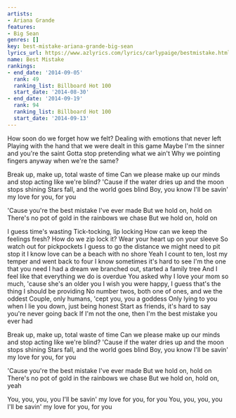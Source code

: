 ```yaml
---
artists:
- Ariana Grande
features:
- Big Sean
genres: []
key: best-mistake-ariana-grande-big-sean
lyrics_url: https://www.azlyrics.com/lyrics/carlypaige/bestmistake.html
name: Best Mistake
rankings:
- end_date: '2014-09-05'
  rank: 49
  ranking_list: Billboard Hot 100
  start_date: '2014-08-30'
- end_date: '2014-09-19'
  rank: 94
  ranking_list: Billboard Hot 100
  start_date: '2014-09-13'
---
```


How soon do we forget how we felt?
Dealing with emotions that never left
Playing with the hand that we were dealt in this game
Maybe I'm the sinner and you're the saint
Gotta stop pretending what we ain't
Why we pointing fingers anyway when we're the same?

Break up, make up, total waste of time
Can we please make up our minds and stop acting like we're blind?
'Cause if the water dries up and the moon stops shining
Stars fall, and the world goes blind
Boy, you know I'll be savin' my love for you, for you

'Cause you're the best mistake I've ever made
But we hold on, hold on
There's no pot of gold in the rainbows we chase
But we hold on, hold on

I guess time's wasting
Tick-tocking, lip locking
How can we keep the feelings fresh?
How do we zip lock it?
Wear your heart up on your sleeve
So watch out for pickpockets
I guess to go the distance we might need to pit stop it
I know love can be a beach with no shore
Yeah I count to ten, lost my temper and went back to four
I know sometimes it's hard to see I'm the one that you need
I had a dream we branched out, started a family tree
And I feel like that everything we do is overdue
You asked why I love your mom so much, 'cause she's an older you
I wish you were happy, I guess that's the thing I should be providing
No number twos, both one of ones, and we the oddest
Couple, only humans, 'cept you, you a goddess
Only lying to you when I lie you down, just being honest
Start as friends, it's hard to say you're never going back
If I'm not the one, then I'm the best mistake you ever had

Break up, make up, total waste of time
Can we please make up our minds and stop acting like we're blind?
'Cause if the water dries up and the moon stops shining
Stars fall, and the world goes blind
Boy, you know I'll be savin' my love for you, for you

'Cause you're the best mistake I've ever made
But we hold on, hold on
There's no pot of gold in the rainbows we chase
But we hold on, hold on, yeah

You, you, you, you
I'll be savin' my love for you, for you
You, you, you, you
I'll be savin' my love for you, for you




